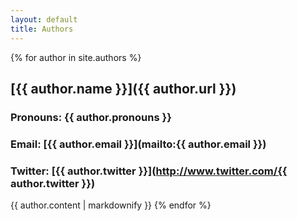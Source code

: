 ```yaml
---
layout: default
title: Authors
---
```


{% for author in site.authors %}
## [{{ author.name }}]({{ author.url }})
### Pronouns: {{ author.pronouns }}
### Email: [{{ author.email }}](mailto:{{ author.email }})
### Twitter: [{{ author.twitter }}](http://www.twitter.com/{{ author.twitter }})

{{ author.content | markdownify }}
{% endfor %}